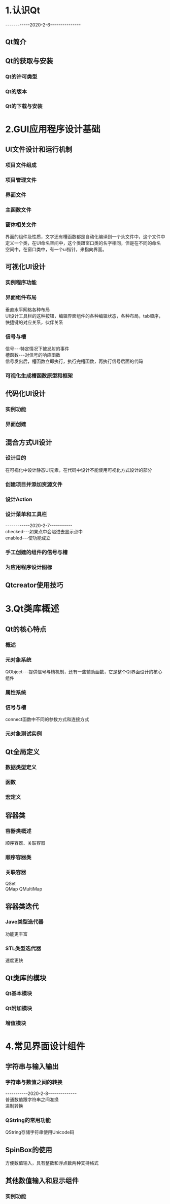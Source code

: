 # 1.认识Qt
------------2020-2-6---------------  
## Qt简介
## Qt的获取与安装
### Qt的许可类型
### Qt的版本
### Qt的下载与安装

# 2.GUI应用程序设计基础
## UI文件设计和运行机制
### 项目文件组成  
### 项目管理文件
### 界面文件
### 主函数文件 
### 窗体相关文件
界面的组件及性质，文字还有槽函数都是自动化编译到一个头文件中，这个文件中定义一个类，在UI命名空间中，这个类跟窗口类的名字相同，但是在不同的命名空间中，在窗口类中，有一个ui指针，来指向界面。
## 可视化UI设计
### 实例程序功能
### 界面组件布局
垂直水平网格各种布局  
UI设计工具栏的这种按钮，编辑界面组件的各种编辑状态，各种布局，tab顺序，快捷键的对应关系，伙伴关系  
### 信号与槽
信号---特定情况下被发射的事件  
槽函数---对信号的响应函数  
信号发出后，槽函数立即执行，执行完槽函数，再执行信号后面的代码  
### 可视化生成槽函数原型和框架
## 代码化UI设计
### 实例功能
### 界面创建

## 混合方式UI设计
### 设计目的
在可视化中设计静态UI元素，在代码中设计不能使用可视化方式设计的部分  
### 创建项目并添加资源文件 

### 设计Action
### 设计菜单和工具栏
------------2020-2-7-----------  
checked---如果点中会陷进去显示点中  
enabled---使功能成立  
### 手工创建的组件的信号与槽
### 为应用程序设计图标  

## Qtcreator使用技巧

# 3.Qt类库概述
## Qt的核心特点
### 概述
### 元对象系统
QObject---提供信号与槽机制，还有一些辅助函数，它是整个Qt界面设计的核心组件  
### 属性系统  
### 信号与槽
connect函数中不同的参数方式和连接方式  
### 元对象测试实例

## Qt全局定义
### 数据类型定义
### 函数
### 宏定义

## 容器类
### 容器类概述
顺序容器、关联容器
### 顺序容器类
### 关联容器
QSet  
QMap 
QMultiMap  

## 容器类迭代
### Jave类型迭代器
功能更丰富  

### STL类型迭代器
速度更快

## Qt类库的模块
### Qt基本模块
### Qt附加模块
### 增值模块
# 4.常见界面设计组件
## 字符串与输入输出
### 字符串与数值之间的转换
-----------2020-2-8--------------  
普通数值跟字符串之间准换  
进制转换  
### QString的常用功能  
QString存储字符串使用Unicode码  
## SpinBox的使用
方便数值输入，具有整数和浮点数两种支持格式  
## 其他数值输入和显示组件  
### 实例功能




